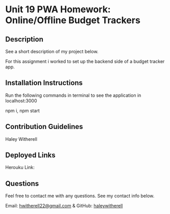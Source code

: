 # Unit 19 PWA Homework: Online/Offline Budget Trackers

## Description

See a short description of my project below.

For this assignment i worked to set up the backend side of a budget tracker app. 

## Installation Instructions

Run the following commands in terminal to see the application in localhost:3000

npm i, npm start

## Contribution Guidelines

Haley Witherell

## Deployed Links 

Herouku Link: 

## Questions

Feel free to contact me with any questions. See my contact info below.

Email: hwitherell22@gmail.com & GitHub: [haleywitherell](https://github.com/haleywitherell)
